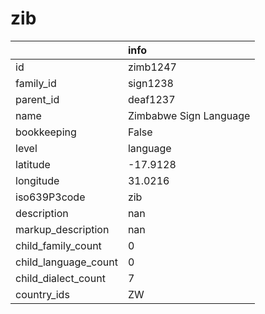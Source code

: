 # zib
|                      | info                   |
|:---------------------|:-----------------------|
| id                   | zimb1247               |
| family_id            | sign1238               |
| parent_id            | deaf1237               |
| name                 | Zimbabwe Sign Language |
| bookkeeping          | False                  |
| level                | language               |
| latitude             | -17.9128               |
| longitude            | 31.0216                |
| iso639P3code         | zib                    |
| description          | nan                    |
| markup_description   | nan                    |
| child_family_count   | 0                      |
| child_language_count | 0                      |
| child_dialect_count  | 7                      |
| country_ids          | ZW                     |